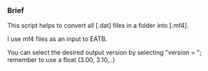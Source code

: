 ### Brief
This script helps to convert all [.dat] files in a folder into [.mf4].

I use mf4 files as an input to EATB.

You can select the desired output version by selecting "version =  "; remember to use a float (3.00, 3.10,..)
